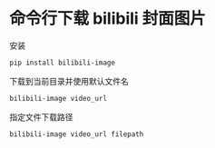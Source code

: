 # 命令行下载 bilibili 封面图片

安装

```bash
pip install bilibili-image
```

下载到当前目录并使用默认文件名

```bash
bilibili-image video_url
```

指定文件下载路径

```bash
bilibili-image video_url filepath
```
